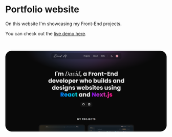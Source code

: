 # Portfolio website

On this website I'm showcasing my Front-End projects.

You can check out the [live demo here](https://davidmaksic.vercel.app/).

<br>

![portfolio image](/assets/portfolio.png)
